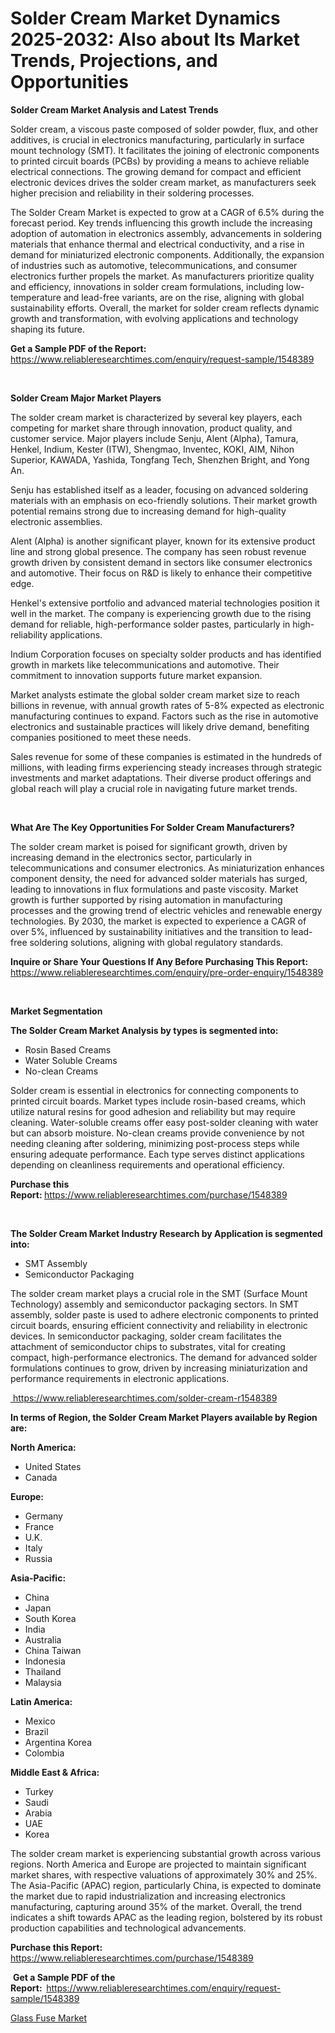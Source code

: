 <p><h1>Solder Cream Market Dynamics 2025-2032: Also about Its Market Trends, Projections, and Opportunities</h1></p><p><strong>Solder Cream Market Analysis and Latest Trends</strong></p>
<p><p>Solder cream, a viscous paste composed of solder powder, flux, and other additives, is crucial in electronics manufacturing, particularly in surface mount technology (SMT). It facilitates the joining of electronic components to printed circuit boards (PCBs) by providing a means to achieve reliable electrical connections. The growing demand for compact and efficient electronic devices drives the solder cream market, as manufacturers seek higher precision and reliability in their soldering processes.</p><p>The Solder Cream Market is expected to grow at a CAGR of 6.5% during the forecast period. Key trends influencing this growth include the increasing adoption of automation in electronics assembly, advancements in soldering materials that enhance thermal and electrical conductivity, and a rise in demand for miniaturized electronic components. Additionally, the expansion of industries such as automotive, telecommunications, and consumer electronics further propels the market. As manufacturers prioritize quality and efficiency, innovations in solder cream formulations, including low-temperature and lead-free variants, are on the rise, aligning with global sustainability efforts. Overall, the market for solder cream reflects dynamic growth and transformation, with evolving applications and technology shaping its future.</p></p>
<p><strong>Get a Sample PDF of the Report:&nbsp;</strong> <a href="https://www.reliableresearchtimes.com/enquiry/request-sample/1548389?utm_campaign=3216&utm_medium=2&utm_source=Github&utm_content=ia&utm_term=01042025&utm_id=solder-cream">https://www.reliableresearchtimes.com/enquiry/request-sample/1548389</a></p>
<p>&nbsp;</p>
<p><strong>Solder Cream Major Market Players</strong></p>
<p><p>The solder cream market is characterized by several key players, each competing for market share through innovation, product quality, and customer service. Major players include Senju, Alent (Alpha), Tamura, Henkel, Indium, Kester (ITW), Shengmao, Inventec, KOKI, AIM, Nihon Superior, KAWADA, Yashida, Tongfang Tech, Shenzhen Bright, and Yong An.</p><p>Senju has established itself as a leader, focusing on advanced soldering materials with an emphasis on eco-friendly solutions. Their market growth potential remains strong due to increasing demand for high-quality electronic assemblies.</p><p>Alent (Alpha) is another significant player, known for its extensive product line and strong global presence. The company has seen robust revenue growth driven by consistent demand in sectors like consumer electronics and automotive. Their focus on R&D is likely to enhance their competitive edge.</p><p>Henkel's extensive portfolio and advanced material technologies position it well in the market. The company is experiencing growth due to the rising demand for reliable, high-performance solder pastes, particularly in high-reliability applications.</p><p>Indium Corporation focuses on specialty solder products and has identified growth in markets like telecommunications and automotive. Their commitment to innovation supports future market expansion.</p><p>Market analysts estimate the global solder cream market size to reach billions in revenue, with annual growth rates of 5-8% expected as electronic manufacturing continues to expand. Factors such as the rise in automotive electronics and sustainable practices will likely drive demand, benefiting companies positioned to meet these needs.</p><p>Sales revenue for some of these companies is estimated in the hundreds of millions, with leading firms experiencing steady increases through strategic investments and market adaptations. Their diverse product offerings and global reach will play a crucial role in navigating future market trends.</p></p>
<p>&nbsp;</p>
<p><strong>What Are The Key Opportunities For Solder Cream Manufacturers?</strong></p>
<p><p>The solder cream market is poised for significant growth, driven by increasing demand in the electronics sector, particularly in telecommunications and consumer electronics. As miniaturization enhances component density, the need for advanced solder materials has surged, leading to innovations in flux formulations and paste viscosity. Market growth is further supported by rising automation in manufacturing processes and the growing trend of electric vehicles and renewable energy technologies. By 2030, the market is expected to experience a CAGR of over 5%, influenced by sustainability initiatives and the transition to lead-free soldering solutions, aligning with global regulatory standards.</p></p>
<p><strong>Inquire or Share Your Questions If Any Before Purchasing This Report:</strong> <a href="https://www.reliableresearchtimes.com/enquiry/pre-order-enquiry/1548389?utm_campaign=3216&utm_medium=2&utm_source=Github&utm_content=ia&utm_term=01042025&utm_id=solder-cream">https://www.reliableresearchtimes.com/enquiry/pre-order-enquiry/1548389</a></p>
<p>&nbsp;</p>
<p><strong>Market Segmentation</strong></p>
<p><strong>The Solder Cream Market Analysis by types is segmented into:</strong></p>
<p><ul><li>Rosin Based Creams</li><li>Water Soluble Creams</li><li>No-clean Creams</li></ul></p>
<p><p>Solder cream is essential in electronics for connecting components to printed circuit boards. Market types include rosin-based creams, which utilize natural resins for good adhesion and reliability but may require cleaning. Water-soluble creams offer easy post-solder cleaning with water but can absorb moisture. No-clean creams provide convenience by not needing cleaning after soldering, minimizing post-process steps while ensuring adequate performance. Each type serves distinct applications depending on cleanliness requirements and operational efficiency.</p></p>
<p><strong>Purchase this Report:&nbsp;</strong><a href="https://www.reliableresearchtimes.com/purchase/1548389?utm_campaign=3216&utm_medium=2&utm_source=Github&utm_content=ia&utm_term=01042025&utm_id=solder-cream">https://www.reliableresearchtimes.com/purchase/1548389</a></p>
<p>&nbsp;</p>
<p><strong>The Solder Cream Market Industry Research by Application is segmented into:</strong></p>
<p><ul><li>SMT Assembly</li><li>Semiconductor Packaging</li></ul></p>
<p><p>The solder cream market plays a crucial role in the SMT (Surface Mount Technology) assembly and semiconductor packaging sectors. In SMT assembly, solder paste is used to adhere electronic components to printed circuit boards, ensuring efficient connectivity and reliability in electronic devices. In semiconductor packaging, solder cream facilitates the attachment of semiconductor chips to substrates, vital for creating compact, high-performance electronics. The demand for advanced solder formulations continues to grow, driven by increasing miniaturization and performance requirements in electronic applications.</p></p>
<p><a href="https://www.reliableresearchtimes.com/solder-cream-r1548389?utm_campaign=3216&utm_medium=2&utm_source=Github&utm_content=ia&utm_term=01042025&utm_id=solder-cream">&nbsp;https://www.reliableresearchtimes.com/solder-cream-r1548389</a></p>
<p><strong>In terms of Region, the Solder Cream Market Players available by Region are:</strong></p>
<p>
    <p> <strong> North America: </strong>
        <ul>
            <li>United States</li>
            <li>Canada</li>
        </ul>
        </p> 
    <p> <strong> Europe: </strong>
        <ul>
            <li>Germany</li>
            <li>France</li>
            <li>U.K.</li>
            <li>Italy</li>
            <li>Russia</li>
        </ul>
        </p> 
    <p> <strong> Asia-Pacific: </strong>
        <ul>
            <li>China</li>
            <li>Japan</li>
            <li>South Korea</li>
            <li>India</li>
            <li>Australia</li>
            <li>China Taiwan</li>
            <li>Indonesia</li>
            <li>Thailand</li>
            <li>Malaysia</li>
        </ul>
        </p> 
    <p> <strong> Latin America: </strong>
        <ul>
            <li>Mexico</li>
            <li>Brazil</li>
            <li>Argentina Korea</li>
            <li>Colombia</li>
        </ul>
        </p> 
    <p> <strong> Middle East & Africa: </strong>
        <ul>
            <li>Turkey</li>
            <li>Saudi</li>
            <li>Arabia</li>
            <li>UAE</li>
            <li>Korea</li>
        </ul>
    </p>
    </p>
<p><p>The solder cream market is experiencing substantial growth across various regions. North America and Europe are projected to maintain significant market shares, with respective valuations of approximately 30% and 25%. The Asia-Pacific (APAC) region, particularly China, is expected to dominate the market due to rapid industrialization and increasing electronics manufacturing, capturing around 35% of the market. Overall, the trend indicates a shift towards APAC as the leading region, bolstered by its robust production capabilities and technological advancements.</p></p>
<p><strong>Purchase this Report: </strong><a href="https://www.reliableresearchtimes.com/purchase/1548389?utm_campaign=3216&utm_medium=2&utm_source=Github&utm_content=ia&utm_term=01042025&utm_id=solder-cream">https://www.reliableresearchtimes.com/purchase/1548389</a></p>
<p>&nbsp;<strong>Get a Sample PDF of the Report:&nbsp;&nbsp;</strong><a href="https://www.reliableresearchtimes.com/enquiry/request-sample/1548389?utm_campaign=3216&utm_medium=2&utm_source=Github&utm_content=ia&utm_term=01042025&utm_id=solder-cream">https://www.reliableresearchtimes.com/enquiry/request-sample/1548389</a></p>
<p><strong></strong></p>
<p><p><a href="https://github.com/ElviraLeka1962/Market-Research-Report-List-1/blob/main/glass-fuse-market.md?utm_campaign=3216&utm_medium=2&utm_source=Github&utm_content=ia&utm_term=01042025&utm_id=solder-cream">Glass Fuse Market</a></p></p>